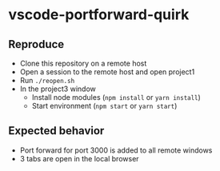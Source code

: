 # vscode-portforward-quirk

## Reproduce

* Clone this repository on a remote host
* Open a session to the remote host and open project1
* Run `./reopen.sh`
* In the project3 window
  * Install node modules (`npm install` or `yarn install`)
  * Start environment (`npm start` or `yarn start`)

## Expected behavior
* Port forward for port 3000 is added to all remote windows
* 3 tabs are open in the local browser
